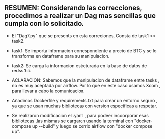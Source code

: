 ## RESUMEN: Considerando las correcciones, procedimos a realizar un Dag mas sencillas que cumpla con lo solicitado.

- El "Dag7.py" que se presents en esta correciones, Consta de task1 >> task2.
  
- task1: Se importa informacion correspondiente a precio de BTC y se lo transforma en dataframe para su manipulacion.
  
- task2: Se carga la informacion estrcturada en la base de datos de redssfhit.
  
- ACLARACION: Sabemos que la manipulacion de dataframe entre tasks , no es muy aceptada por airflow. Por lo que en este caso usamos Xcom , para llevar a cabo la comunicacion.
  
- Añadimos Dockerfile y requirements.txt para crear un entorno seguro , ya que se usan muchas bibliotecas con version especificas a respetar.
  
- Se realizaron modificacion el .yaml , para podeer incoorporar esas bibliotecas ,las mismas se cargaron usando la terminal con "docker-compose up --build"  y luego  se corrio airflow con  "docker compose up".

